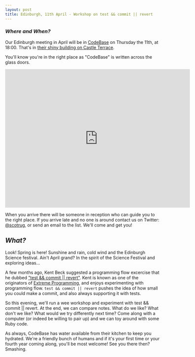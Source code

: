 ```yaml
---
layout: post
title: Edinburgh, 11th April - Workshop on test && commit || revert
---
```



### *Where and When?*
Our Edinburgh meeting in April will be in <a href="http://www.thisiscodebase.com/">CodeBase</a> on Thursday the 11th, at 18:00. That's in <a href="http://www.openstreetmap.org/node/2622756843#map=18/55.94652/-3.20081&layers=C">their shiny building on Castle Terrace</a>.

You'll know you're in the right place as "CodeBase" is written across the glass doors.

<iframe src="https://www.google.com/maps/embed?pb=!1m0!3m2!1sen!2suk!4v1483872929132!6m8!1m7!1sVSL7PfdVl9-Er1E-TE_AdA!2m2!1d55.94717620478372!2d-3.201899568462977!3f123.96453758660971!4f-14.18015060339934!5f0.7820865974627469" width="600" height="450" frameborder="0" style="border:0" allowfullscreen></iframe>

When you arrive there will be someone in reception who can guide you to the right place. If you arrive late and no one is around contact us on Twitter: <a href="https://twitter.com/scotrug">@scotrug</a>, or send an email to the list. We'll come and get you!

## *What?*
Look! Spring is here! Sunshine and rain, cold wind and the Edinburgh Science festival. Ain't April grand? In the spirit of the Science Festival and exploring ideas...

A few months ago, Kent Beck suggested a programming flow excercise that he dubbed ["test && commit || revert"](https://medium.com/@kentbeck_7670/test-commit-revert-870bbd756864). Kent is known as one of the originators of [Extreme Programming](https://en.wikipedia.org/wiki/Extreme_programming), and enjoys experimenting with programming flow. `test && commit || revert` pushes the idea of how small you could make a commit, and also always supporting it with tests.

So this evening, we'll run a wee workshop and experiment with test && commit || revert. At the end, we can compare notes. What do we like? What don't we like? What would we try differently next time? Come along with a computer (or indeed be willing to pair up) and we can toy around with some Ruby code.

As always, CodeBase has water available from their kitchen to keep you hydrated. We're a friendly bunch of humans and if it's your first time or your fourth year coming along, you'll be most welcome! See you there then? Smashing.
